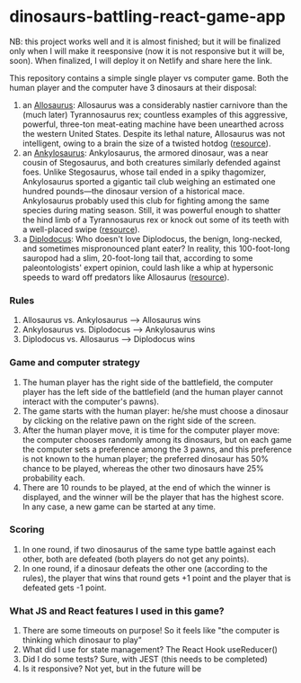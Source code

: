 # dinosaurs-battling-react-game-app

NB: this project works well and it is almost finished; but it will be finalized only when I will make it reesponsive (now it is not responsive but it will be, soon). When finalized, I will deploy it on Netlify and share here the link.

This repository contains a simple single player vs computer game. Both the human player and the computer have 3 dinosaurs at their disposal:
1. an [Allosaurus](https://www.nhm.ac.uk/discover/dino-directory/allosaurus.html): Allosaurus was a considerably nastier carnivore than the (much later) Tyrannosaurus rex; countless examples of this aggressive, powerful, three-ton meat-eating machine have been unearthed across the western United States. Despite its lethal nature, Allosaurus was not intelligent, owing to a brain the size of a twisted hotdog ([resource](https://www.gagebeasleyshop.com/en-it/blogs/gb-blog/most-dangerous-dinosaur)).
2. an [Ankylosaurus](https://www.nhm.ac.uk/discover/dino-directory/ankylosaurus.html): Ankylosaurus, the armored dinosaur, was a near cousin of Stegosaurus, and both creatures similarly defended against foes. Unlike Stegosaurus, whose tail ended in a spiky thagomizer, Ankylosaurus sported a gigantic tail club weighing an estimated one hundred pounds—the dinosaur version of a historical mace. Ankylosaurus probably used this club for fighting among the same species during mating season. Still, it was powerful enough to shatter the hind limb of a Tyrannosaurus rex or knock out some of its teeth with a well-placed swipe ([resource](https://www.gagebeasleyshop.com/en-it/blogs/gb-blog/most-dangerous-dinosaur)).
3. a [Diplodocus](https://www.nhm.ac.uk/discover/dino-directory/diplodocus.html): Who doesn't love Diplodocus, the benign, long-necked, and sometimes mispronounced plant eater? In reality, this 100-foot-long sauropod had a slim, 20-foot-long tail that, according to some paleontologists' expert opinion, could lash like a whip at hypersonic speeds to ward off predators like Allosaurus ([resource](https://www.gagebeasleyshop.com/en-it/blogs/gb-blog/most-dangerous-dinosaur)).

### Rules
1. Allosaurus vs. Ankylosaurus --> Allosaurus wins
2. Ankylosaurus vs. Diplodocus --> Ankylosaurus wins
3. Diplodocus vs. Allosaurus --> Diplodocus wins


### Game and computer strategy
1. The human player has the right side of the battlefield, the computer player has the left side of the battlefield (and the human player cannot interact with the computer's pawns).
2. The game starts with the human player: he/she must choose a dinosaur by clicking on the relative pawn on the right side of the screen.
3. After the human player move, it is time for the computer player move: the computer chooses randomly among its dinosaurs, but on each game the computer sets a preference among the 3 pawns, and this preference is not known to the human player; the preferred dinosaur has 50% chance to be played, whereas the other two dinosaurs have 25% probability each.
4. There are 10 rounds to be played, at the end of which the winner is displayed, and the winner will be the player that has the highest score. In any case, a new game can be started at any time.

### Scoring
1. In one round, if two dinosaurus of the same type battle against each other, both are defeated (both players do not get any points).
2. In one round, if a dinosaur defeats the other one (according to the rules), the player that wins that round gets +1 point and the player that is defeated gets -1 point.

### What JS and React features I used in this game?
1. There are some timeouts on purpose! So it feels like "the computer is thinking which dinosaur to play"
2. What did I use for state management? The React Hook useReducer()
3. Did I do some tests? Sure, with JEST (this needs to be completed)
4. Is it responsive? Not yet, but in the future will be
